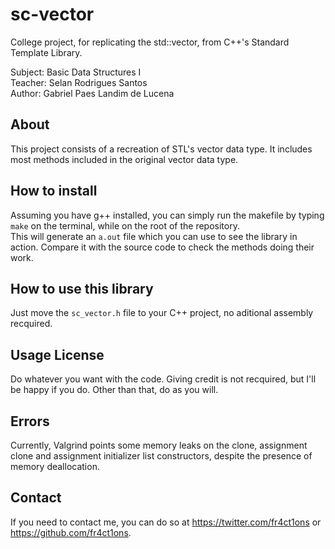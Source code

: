 # sc-vector
College project, for replicating the std::vector, from C++'s Standard Template Library.  

Subject: Basic Data Structures I  
Teacher: Selan Rodrigues Santos  
Author: Gabriel Paes Landim de Lucena

## About
This project consists of a recreation of STL's vector data type.  It includes most methods included in the original vector data type.  

## How to install
Assuming you have g++ installed, you can simply run the makefile by typing `make` on the terminal, while on the root of the repository.  
This will generate an `a.out` file which you can use to see the library in action. Compare it with the source code to check the methods doing their work.  

## How to use this library
Just move the `sc_vector.h` file to your C++ project, no aditional assembly recquired.  

## Usage License
Do whatever you want with the code. Giving credit is not recquired, but I'll be happy if you do. Other than that, do as you will.  

## Errors
Currently, Valgrind points some memory leaks on the clone, assignment clone and assignment initializer list constructors, despite the presence of memory deallocation.  

## Contact
If you need to contact me, you can do so at https://twitter.com/fr4ct1ons or https://github.com/fr4ct1ons.